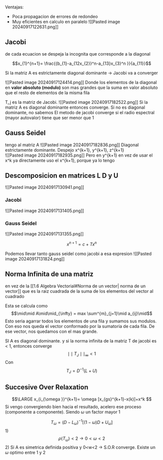 Ventajas:
- Poca propagacion de errores de redondeo
- Muy eficientes en calculo en paralelo
![[Pasted image 20240917122631.png]]

## Jacobi 
de cada ecuacion se despeja la incognita que corresponde a la diagonal

$$x_{1}^{n+1}= \frac{{b_{1}-a_{12x_{2}}^n-a_{13}x_{3}^n }}{a_{11}}$$

Si la matriz A es estrictamente diagonal dominante -> Jacobi va a converger

![[Pasted image 20240917124414.png]]
Donde los elementos de la diagonal en **valor absoluto (modulo)** son mas grandes que la suma en valor absoluto que el resto de elementos de la misma fila


T_j es la matriz de Jacobi. ![[Pasted image 20240917182522.png]]
Si la matriz A es diagonal dominante entonces converge. Si no es diagonal dominante, no sabemos
El metodo de jacobi converge si el radio espectral (mayor autovalor) tiene que ser menor que 1

## Gauss Seidel 

tengo al matriz A
![[Pasted image 20240917182836.png]]
Diagonal estrictamente dominante.
Despejo x^{k+1}, y^{k+1}, z^{k+1}  
![[Pasted image 20240917182935.png]]
Pero en y^{k+1} en vez de usar el x^k ya directamente uso el x^{k+1}, porque ya lo tengo
## Descomposicion en matrices L D y U
![[Pasted image 20240917130941.png]]


### Jacobi
![[Pasted image 20240917131405.png]]

### Gauss Seidel 
![[Pasted image 20240917131355.png]]

$$x^{n+1} = c + T x ^n$$

Podemos llevar tanto gauss seidel como jacobi a esa expresion 
![[Pasted image 20240917131824.png]]


## Norma Infinita de una matriz 
en vez de la [[1.6 Algebra Vectorial#Norma de un vector| norma de un vector]] que es la raiz cuadrada de la suma de los elementos del vector al cuadrado

Esta se calcula como $$\mid\mid A\mid\mid_{\infty} = max \sum^{m}_{j=1}\mid a_{ij}\mid$$
Esto seria agarrar todos los elementos de una fila y sumamos sus modulos. Con eso nos queda el vector conformado por la sumatoria de cada fila. De ese vector, nos quedamos con el mas grande.



SI A es diagonal dominante.
y si la norma infinita de la matriz T de jacobi es < 1, entonces converge
$$\mid\mid T_{J}\mid\mid_{\infty}<1$$
Con 
$$T_{J}=D^{-1}(L+U)$$



## Succesive Over Relaxation 

$$\LARGE x_{i_{\omega }}^{k+1}= \omega [x_{gs}^{k+1}-x(k)]+x^k $$ Si vengo convergiendo bien hacia el resultado, acelero ese proceso (componente a componente). Siendo $\omega$ un factor mayor 1

$$T_{\omega}= (D-L_{\omega})^{-1} [(1-\omega)D+U_{\omega}]$$1) $$\rho(T_{\omega})<2\to 0<\omega<2$$
2) Si A es simetrica definida positiva y 0<w<2 -> S.O.R converge. Existe un $\omega$ optimo entre 1 y 2